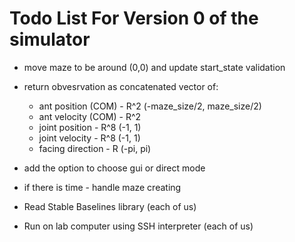 # Todo List For Version 0 of the simulator
* move maze to be around (0,0) and update start_state validation
* return obvesrvation as concatenated vector of:
    * ant position (COM) - R^2 (-maze_size/2, maze_size/2)
    * ant velocity (COM) - R^2  
    * joint position - R^8 (-1, 1)
    * joint velocity - R^8 (-1, 1)
    * facing direction - R (-pi, pi)
* add the option to choose gui or direct mode
* if there is time - handle maze creating
    
* Read Stable Baselines library (each of us)
* Run on lab computer using SSH interpreter (each of us)
